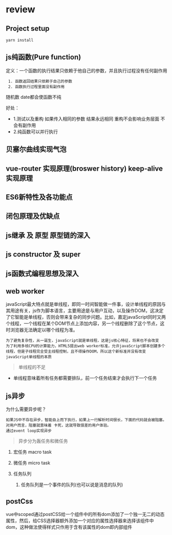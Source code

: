 # review

## Project setup
```
yarn install
```

## js纯函数(Pure function)
定义：一个函数的执行结果只依赖于他自己的参数，并且执行过程没有任何副作用


```
 1. 函数返回结果只依赖于自己的参数
 2. 函数执行过程里面没有副作用
```
随机数 date都会使函数不纯

好处：
- 1.测试以及重构
如果传入相同的参数  结果永远相同
重构不会影响业务层面 不会有副作用
- 2.纯函数可以并行执行


## 贝塞尔曲线实现气泡


## vue-router 实现原理(broswer history)  keep-alive实现原理


## ES6新特性及各功能点



## 闭包原理及优缺点




## js继承 及 原型  原型链的深入




## js constructor 及 super





## js函数式编程思想及深入




## web worker
javaScript最大特点就是单线程，即同一时间智能做一件事，设计单线程的原因与其用途有关，js作为脚本语言，主要用途是与用户互动，以及操作DOM，这决定了它智能是单线程，否则会带来复杂的同步问题。比如，嘉定javaScript同时又两个线程，一个线程在某个DOM节点上添加内容，另一个线程删除了这个节点，这时浏览器无法确定以哪个线程为准。
```
为了避免复杂性，从一诞生，javaScript就是单线程，这是js核心特征，将来也不会改变
为了利用多核CPU的计算能力，HTML5提出web worker标准，允许javaScript脚本创建多个线程，但是子线程完全受主线程控制，且不得操作DOM，所以这个新标准并没有改变javaScript单线程的本质
```
> 单线程的不足
 - 单线程意味着所有任务都需要排队，前一个任务结束才会执行下一个任务

## js异步
为什么需要异步呢？
```
如果JS中不存在异步，智能自上而下执行，如果上一行解析时间很长，下面的代码就会被阻塞。对用户而言，阻塞就意味着 卡死，这就导致很差的用户体验。
通过event loop实现异步

```

> 异步分为轰任务和微任务
1. 宏任务 macro task

2. 微任务 micro task

3. 任务队列
   1. 任务队列是一个事件的队列(也可以说是消息的队列)




 ## postCss
 vue中scoped通过postCSS给一个组件中的所有dom添加了一个独一无二的动态属性，然后，给CSS选择器额外添加一个对应的属性选择器来选择该组件中dom，这种做法使得样式只作用于含有该属性的dom即内部组件